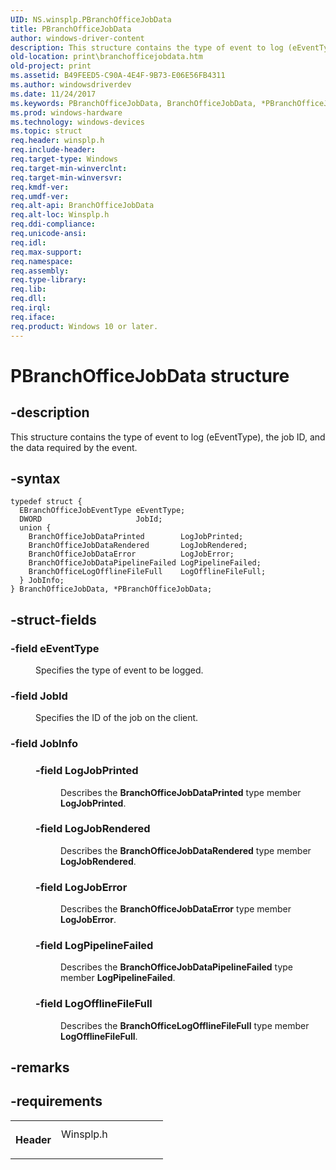```yaml
---
UID: NS.winsplp.PBranchOfficeJobData
title: PBranchOfficeJobData
author: windows-driver-content
description: This structure contains the type of event to log (eEventType), the job ID, and the data required by the event.
old-location: print\branchofficejobdata.htm
old-project: print
ms.assetid: B49FEED5-C90A-4E4F-9B73-E06E56FB4311
ms.author: windowsdriverdev
ms.date: 11/24/2017
ms.keywords: PBranchOfficeJobData, BranchOfficeJobData, *PBranchOfficeJobData
ms.prod: windows-hardware
ms.technology: windows-devices
ms.topic: struct
req.header: winsplp.h
req.include-header: 
req.target-type: Windows
req.target-min-winverclnt: 
req.target-min-winversvr: 
req.kmdf-ver: 
req.umdf-ver: 
req.alt-api: BranchOfficeJobData
req.alt-loc: Winsplp.h
req.ddi-compliance: 
req.unicode-ansi: 
req.idl: 
req.max-support: 
req.namespace: 
req.assembly: 
req.type-library: 
req.lib: 
req.dll: 
req.irql: 
req.iface: 
req.product: Windows 10 or later.
---
```


# PBranchOfficeJobData structure



## -description
<p>This structure contains the type of event to log (eEventType), the job ID, and the data required by the event.</p>


## -syntax

````
typedef struct {
  EBranchOfficeJobEventType eEventType;
  DWORD                     JobId;
  union {
    BranchOfficeJobDataPrinted        LogJobPrinted;
    BranchOfficeJobDataRendered       LogJobRendered;
    BranchOfficeJobDataError          LogJobError;
    BranchOfficeJobDataPipelineFailed LogPipelineFailed;
    BranchOfficeLogOfflineFileFull    LogOfflineFileFull;
  } JobInfo;
} BranchOfficeJobData, *PBranchOfficeJobData;
````


## -struct-fields
<dl>

### -field <b>eEventType</b>

<dd>
<p>Specifies the type of event to be logged.</p>
</dd>

### -field <b>JobId</b>

<dd>
<p>Specifies the ID of the job on the client.</p>
</dd>

### -field <b>JobInfo</b>

<dd>
<dl>

### -field <b>LogJobPrinted</b>

<dd>
<p>Describes  the <b>BranchOfficeJobDataPrinted</b> type member <b>LogJobPrinted</b>.</p>
</dd>

### -field <b>LogJobRendered</b>

<dd>
<p>Describes the <b>BranchOfficeJobDataRendered</b> type member <b>LogJobRendered</b>.</p>
</dd>

### -field <b>LogJobError</b>

<dd>
<p>Describes the <b>BranchOfficeJobDataError</b> type member <b>LogJobError</b>.</p>
</dd>

### -field <b>LogPipelineFailed</b>

<dd>
<p>Describes the <b>BranchOfficeJobDataPipelineFailed</b> type member <b>LogPipelineFailed</b>.</p>
</dd>

### -field <b>LogOfflineFileFull</b>

<dd>
<p>Describes the <b>BranchOfficeLogOfflineFileFull</b> type member <b>LogOfflineFileFull</b>.</p>
</dd>
</dl>
</dd>
</dl>

## -remarks


## -requirements
<table>
<tr>
<th width="30%">
<p>Header</p>
</th>
<td width="70%">
<dl>
<dt>Winsplp.h</dt>
</dl>
</td>
</tr>
</table>